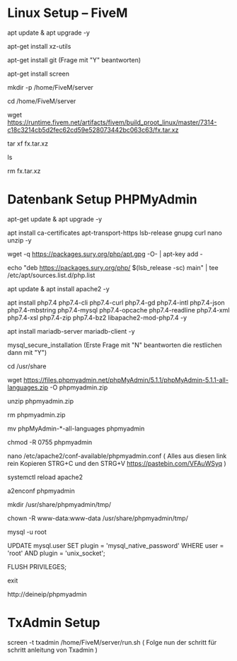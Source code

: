 # Linux Setup – FiveM


apt update & apt upgrade -y

apt-get install xz-utils

apt-get install git
(Frage mit "Y" beantworten)

apt-get install screen

mkdir -p /home/FiveM/server

cd /home/FiveM/server

wget https://runtime.fivem.net/artifacts/fivem/build_proot_linux/master/7314-c18c3214cb5d2fec62cd59e528073442bc063c63/fx.tar.xz

tar xf fx.tar.xz

ls

rm fx.tar.xz



# Datenbank Setup PHPMyAdmin

apt-get update & apt upgrade -y

apt install ca-certificates apt-transport-https lsb-release gnupg curl nano unzip -y

wget -q https://packages.sury.org/php/apt.gpg -O- | apt-key add -

echo "deb https://packages.sury.org/php/ $(lsb_release -sc) main" | tee /etc/apt/sources.list.d/php.list

apt update & apt install apache2 -y

apt install php7.4 php7.4-cli php7.4-curl php7.4-gd php7.4-intl php7.4-json php7.4-mbstring php7.4-mysql php7.4-opcache php7.4-readline php7.4-xml php7.4-xsl php7.4-zip php7.4-bz2 libapache2-mod-php7.4 -y

apt install mariadb-server mariadb-client -y

mysql_secure_installation
(Erste Frage mit "N" beantworten die restlichen dann mit "Y")

cd /usr/share

wget https://files.phpmyadmin.net/phpMyAdmin/5.1.1/phpMyAdmin-5.1.1-all-languages.zip -O phpmyadmin.zip

unzip phpmyadmin.zip

rm phpmyadmin.zip

mv phpMyAdmin-*-all-languages phpmyadmin

chmod -R 0755 phpmyadmin

nano /etc/apache2/conf-available/phpmyadmin.conf
( Alles aus diesen link rein Kopieren STRG+C und den STRG+V https://pastebin.com/VFAuWSyq )

systemctl reload apache2

a2enconf phpmyadmin

mkdir /usr/share/phpmyadmin/tmp/

chown -R www-data:www-data /usr/share/phpmyadmin/tmp/

mysql -u root

UPDATE mysql.user SET plugin = 'mysql_native_password' WHERE user = 'root' AND plugin = 'unix_socket';

FLUSH PRIVILEGES;

exit

http://deineip/phpmyadmin

# TxAdmin Setup

screen -t txadmin /home/FiveM/server/run.sh
( Folge nun der schritt für schritt anleitung von Txadmin )